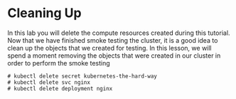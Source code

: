 # Cleaning Up

In this lab you will delete the compute resources created during this tutorial.
Now that we have finished smoke testing the cluster, it is a good idea to clean up the objects that we created for testing. In this lesson, we will spend a moment removing the objects that were created in our cluster in order to perform the smoke testing
```
# kubectl delete secret kubernetes-the-hard-way 
# kubectl delete svc nginx 
# kubectl delete deployment nginx
```